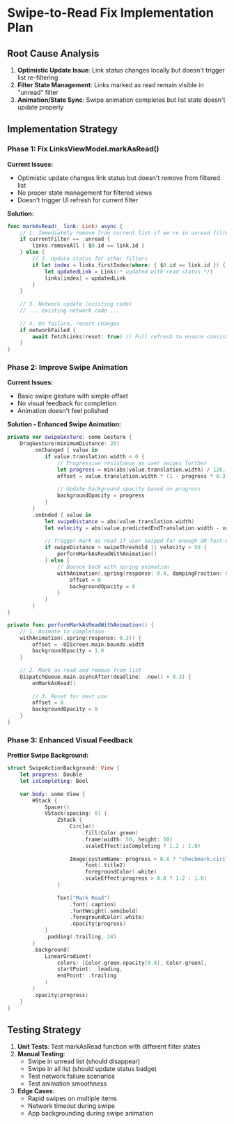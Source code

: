 # Swipe-to-Read Fix Implementation Plan

## Root Cause Analysis
1. **Optimistic Update Issue**: Link status changes locally but doesn't trigger list re-filtering
2. **Filter State Management**: Links marked as read remain visible in "unread" filter
3. **Animation/State Sync**: Swipe animation completes but list state doesn't update properly

## Implementation Strategy

### Phase 1: Fix LinksViewModel.markAsRead()
**Current Issues:**
- Optimistic update changes link status but doesn't remove from filtered list
- No proper state management for filtered views
- Doesn't trigger UI refresh for current filter

**Solution:**
```swift
func markAsRead(_ link: Link) async {
    // 1. Immediately remove from current list if we're in unread filter
    if currentFilter == .unread {
        links.removeAll { $0.id == link.id }
    } else {
        // 2. Update status for other filters
        if let index = links.firstIndex(where: { $0.id == link.id }) {
            let updatedLink = Link(/* updated with read status */)
            links[index] = updatedLink
        }
    }
    
    // 3. Network update (existing code)
    // ... existing network code ...
    
    // 4. On failure, revert changes
    if networkFailed {
        await fetchLinks(reset: true) // Full refresh to ensure consistency
    }
}
```

### Phase 2: Improve Swipe Animation
**Current Issues:**
- Basic swipe gesture with simple offset
- No visual feedback for completion
- Animation doesn't feel polished

**Solution - Enhanced Swipe Animation:**
```swift
private var swipeGesture: some Gesture {
    DragGesture(minimumDistance: 20)
        .onChanged { value in
            if value.translation.width < 0 {
                // Progressive resistance as user swipes further
                let progress = min(abs(value.translation.width) / 120, 1.0)
                offset = value.translation.width * (1 - progress * 0.3)
                
                // Update background opacity based on progress
                backgroundOpacity = progress
            }
        }
        .onEnded { value in
            let swipeDistance = abs(value.translation.width)
            let velocity = abs(value.predictedEndTranslation.width - value.translation.width)
            
            // Trigger mark as read if user swiped far enough OR fast enough
            if swipeDistance > swipeThreshold || velocity > 50 {
                performMarkAsReadWithAnimation()
            } else {
                // Bounce back with spring animation
                withAnimation(.spring(response: 0.4, dampingFraction: 0.8)) {
                    offset = 0
                    backgroundOpacity = 0
                }
            }
        }
}

private func performMarkAsReadWithAnimation() {
    // 1. Animate to completion
    withAnimation(.spring(response: 0.3)) {
        offset = -UIScreen.main.bounds.width
        backgroundOpacity = 1.0
    }
    
    // 2. Mark as read and remove from list
    DispatchQueue.main.asyncAfter(deadline: .now() + 0.3) {
        onMarkAsRead()
        
        // 3. Reset for next use
        offset = 0
        backgroundOpacity = 0
    }
}
```

### Phase 3: Enhanced Visual Feedback
**Prettier Swipe Background:**
```swift
struct SwipeActionBackground: View {
    let progress: Double
    let isCompleting: Bool
    
    var body: some View {
        HStack {
            Spacer()
            VStack(spacing: 8) {
                ZStack {
                    Circle()
                        .fill(Color.green)
                        .frame(width: 50, height: 50)
                        .scaleEffect(isCompleting ? 1.2 : 1.0)
                    
                    Image(systemName: progress > 0.8 ? "checkmark.circle.fill" : "checkmark")
                        .font(.title2)
                        .foregroundColor(.white)
                        .scaleEffect(progress > 0.8 ? 1.2 : 1.0)
                }
                
                Text("Mark Read")
                    .font(.caption)
                    .fontWeight(.semibold)
                    .foregroundColor(.white)
                    .opacity(progress)
            }
            .padding(.trailing, 24)
        }
        .background(
            LinearGradient(
                colors: [Color.green.opacity(0.8), Color.green],
                startPoint: .leading,
                endPoint: .trailing
            )
        )
        .opacity(progress)
    }
}
```

## Testing Strategy
1. **Unit Tests**: Test markAsRead function with different filter states
2. **Manual Testing**: 
   - Swipe in unread list (should disappear)
   - Swipe in all list (should update status badge)
   - Test network failure scenarios
   - Test animation smoothness
3. **Edge Cases**:
   - Rapid swipes on multiple items
   - Network timeout during swipe
   - App backgrounding during swipe animation 